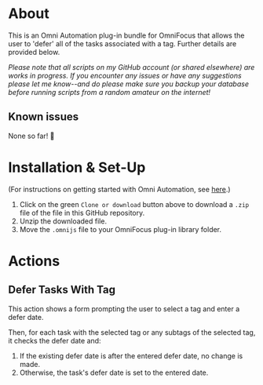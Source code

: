 # About

This is an Omni Automation plug-in bundle for OmniFocus that allows the user to 'defer' all of the tasks associated with a tag. Further details are provided below.

_Please note that all scripts on my GitHub account (or shared elsewhere) are works in progress. If you encounter any issues or have any suggestions please let me know--and do please make sure you backup your database before running scripts from a random amateur on the internet!_

## Known issues

None so far! 🤞

# Installation & Set-Up

(For instructions on getting started with Omni Automation, see [here](https://kaitlinsalzke.com/how-to/how-to-add-a-omnijs-plug-in-to-omnifocus-and-assign-a-keyboard-shortcut/).)

1. Click on the green `Clone or download` button above to download a `.zip` file of the file in this GitHub repository.
2. Unzip the downloaded file.
3. Move the `.omnijs` file to your OmniFocus plug-in library folder.

# Actions

## Defer Tasks With Tag

This action shows a form prompting the user to select a tag and enter a defer date. 

Then, for each task with the selected tag or any subtags of the selected tag, it checks the defer date and:
1. If the existing defer date is after the entered defer date, no change is made.
2. Otherwise, the task's defer date is set to the entered date.